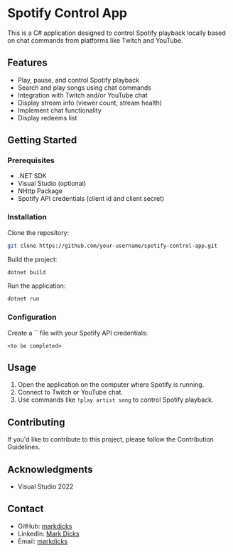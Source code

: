 # Spotify Control App

This is a C# application designed to control Spotify playback locally based on chat commands from platforms like Twitch and YouTube.

## Features

- Play, pause, and control Spotify playback
- Search and play songs using chat commands
- Integration with Twitch and/or YouTube chat
- Display stream info (viewer count, stream health)
- Implement chat functionality
- Display redeems list

## Getting Started

### Prerequisites

- .NET SDK
- Visual Studio (optional)
- NHttp Package
- Spotify API credentials (client id and client secret)

### Installation

Clone the repository:

```bash
git clone https://github.com/your-username/spotify-control-app.git
```

Build the project:

```bash
dotnet build
```

Run the application:

```bash
dotnet run
```

### Configuration

Create a `` file with your Spotify API credentials:

```
<to be completed>
```

## Usage

1. Open the application on the computer where Spotify is running.
2. Connect to Twitch or YouTube chat.
3. Use commands like `!play artist song` to control Spotify playback.

## Contributing

If you'd like to contribute to this project, please follow the Contribution Guidelines.

## Acknowledgments

- Visual Studio 2022

## Contact

- GitHub: [markdicks](https://github.com/markdicks)
- LinkedIn: [Mark Dicks](https://za.linkedin.com/in/mark-dicks-a84793256?)
- Email: [markdicks](mailto:markdicks03@gmail.com)

